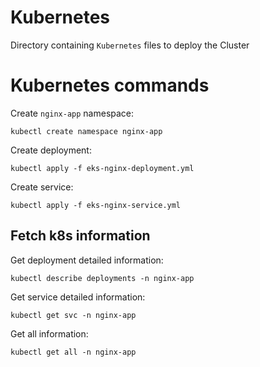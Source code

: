 # Kubernetes

Directory containing `Kubernetes` files to deploy the Cluster

# Kubernetes commands


Create `nginx-app` namespace:

`kubectl create namespace nginx-app`


Create deployment:

`kubectl apply -f eks-nginx-deployment.yml`

Create service:

`kubectl apply -f eks-nginx-service.yml`

## Fetch k8s information 

Get deployment detailed information:

`kubectl describe deployments -n nginx-app`

Get service detailed information:

`kubectl get svc -n nginx-app`

Get all information:

`kubectl get all -n nginx-app`
